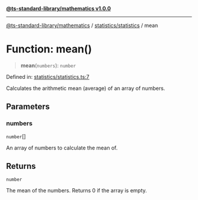 [**@ts-standard-library/mathematics v1.0.0**](../../../README.md)

***

[@ts-standard-library/mathematics](../../../README.md) / [statistics/statistics](../README.md) / mean

# Function: mean()

> **mean**(`numbers`): `number`

Defined in: [statistics/statistics.ts:7](https://github.com/gabaudette/ts-stdlib/blob/ea80ba1db09c741e99f8cb19e94e5a29b81b623b/packages/mathematics/src/statistics/statistics.ts#L7)

Calculates the arithmetic mean (average) of an array of numbers.

## Parameters

### numbers

`number`[]

An array of numbers to calculate the mean of.

## Returns

`number`

The mean of the numbers. Returns 0 if the array is empty.
